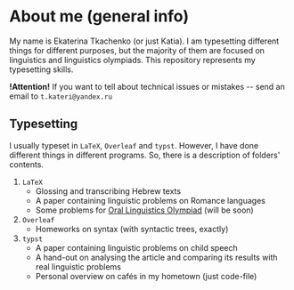 # About me (general info)
My name is Ekaterina Tkachenko (or just Katia). I am typesetting different things for different purposes, but the majority of them are focused on linguistics and linguistics olympiads. This repository represents my typesetting skills. 

**!Attention!** If you want to tell about technical issues or mistakes -- send an email to ```t.kateri@yandex.ru```

## Typesetting
I usually typeset in ```LaTeX```, ```Overleaf``` and ```typst```. However, I have done different things in different programs. So, there is a description of folders' contents.
1. ```LaTeX```
    - Glossing and transcribing Hebrew texts
    - A paper containing linguistic problems on Romance languages
    - Some problems for [Oral Linguistics Olympiad](https://ling.hse.ru/junior/uol) (will be soon)
2. ```Overleaf```
    - Homeworks on syntax (with syntactic trees, exactly)
3. ```typst```
    - A paper containing linguistic problems on child speech
    - A hand-out on analysing the article and comparing its results with real linguistic problems
    - Personal overview on cafés in my hometown (just code-file)
